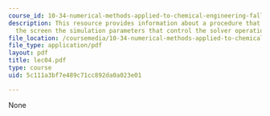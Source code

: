 ```yaml
---
course_id: 10-34-numerical-methods-applied-to-chemical-engineering-fall-2005
description: This resource provides information about a procedure that reads in from
  the screen the simulation parameters that control the solver operation.
file_location: /coursemedia/10-34-numerical-methods-applied-to-chemical-engineering-fall-2005/5c111a3bf7e489c71cc892da0a023e01_lec04.pdf
file_type: application/pdf
layout: pdf
title: lec04.pdf
type: course
uid: 5c111a3bf7e489c71cc892da0a023e01

---
```

None